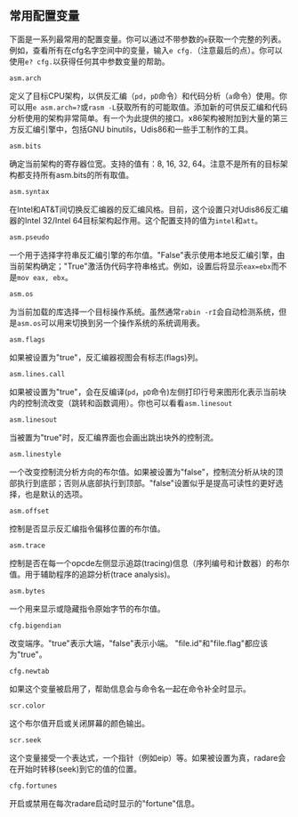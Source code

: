 ## 常用配置变量

下面是一系列最常用的配置变量。你可以通过不带参数的`e`获取一个完整的列表。例如，查看所有在cfg名字空间中的变量，输入`e cfg.`（注意最后的点）。你可以使用`e? cfg.`以获得任何其中参数变量的帮助。

    asm.arch
定义了目标CPU架构，以供反汇编（`pd`，`pD`命令）和代码分析（`a`命令）使用。你可以用`e asm.arch=?`或`rasm -L`获取所有的可能取值。添加新的可供反汇编和代码分析使用的架构非常简单。有一个为此提供的接口。x86架构被附加到大量的第三方反汇编引擎中，包括GNU binutils，Udis86和一些手工制作的工具。

    asm.bits
确定当前架构的寄存器位宽。支持的值有：8, 16, 32, 64。注意不是所有的目标架构都支持所有asm.bits的所有取值。

    asm.syntax
在Intel和AT&T间切换反汇编器的反汇编风格。目前，这个设置只对Udis86反汇编器的Intel 32/Intel 64目标架构起作用。这个配置支持的值为`intel`和`att`。

    asm.pseudo
一个用于选择字符串反汇编引擎的布尔值。"False"表示使用本地反汇编引擎，由当前架构确定；"True"激活伪代码字符串格式。例如，设置后将显示`eax=ebx`而不是`mov eax, ebx`。

    asm.os
为当前加载的库选择一个目标操作系统。虽然通常`rabin -rI`会自动检测系统，但是`asm.os`可以用来切换到另一个操作系统的系统调用表。

    asm.flags
如果被设置为"true"，反汇编器视图会有标志(flags)列。

    asm.lines.call
如果被设置为"true"，会在反编译(`pd`，`pD`命令)左侧打印行号来图形化表示当前块内的控制流改变（跳转和函数调用）。你也可以看看`asm.linesout`

    asm.linesout
当被置为"true"时，反汇编界面也会画出跳出块外的控制流。  

    asm.linestyle
一个改变控制流分析方向的布尔值。如果被设置为"false"，控制流分析从块的顶部执行到底部；否则从底部执行到顶部。"false"设置似乎是提高可读性的更好选择，也是默认的选项。

    asm.offset
控制是否显示反汇编指令偏移位置的布尔值。

    asm.trace
控制是否在每一个opcde左侧显示追踪(tracing)信息（序列编号和计数器）的布尔值。用于辅助程序的追踪分析(trace analysis)。

    asm.bytes
一个用来显示或隐藏指令原始字节的布尔值。

    cfg.bigendian
改变端序。"true"表示大端，"false"表示小端。
"file.id"和"file.flag"都应该为"true"。

    cfg.newtab
如果这个变量被启用了，帮助信息会与命令名一起在命令补全时显示。

    scr.color
这个布尔值开启或关闭屏幕的颜色输出。

    scr.seek
这个变量接受一个表达式，一个指针（例如eip）等。如果被设置为真，radare会在开始时转移(seek)到它的值的位置。

    cfg.fortunes
开启或禁用在每次radare启动时显示的"fortune"信息。
